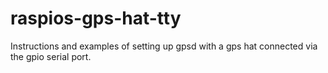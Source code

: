 # raspios-gps-hat-tty
Instructions and examples of setting up gpsd with a gps hat connected via the gpio serial port.
